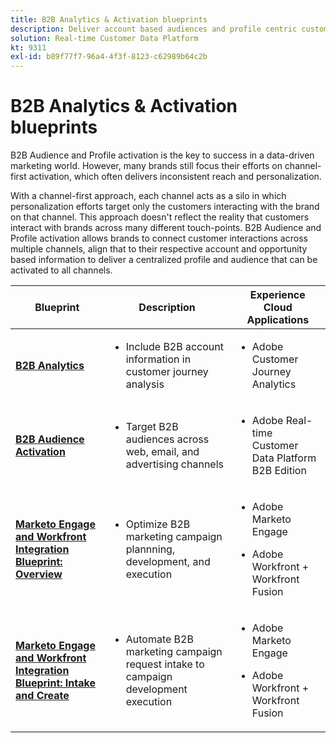 ```yaml
---
title: B2B Analytics & Activation blueprints
description: Deliver account based audiences and profile centric customer experiences with Real-time Customer Data Platform.
solution: Real-time Customer Data Platform
kt: 9311
exl-id: b89f77f7-96a4-4f3f-8123-c62989b64c2b
---
```

# B2B Analytics & Activation blueprints

B2B Audience and Profile activation is the key to success in a data-driven marketing world. However, many brands still focus their efforts on channel-first activation, which often delivers inconsistent reach and personalization.

With a channel-first approach, each channel acts as a silo in which personalization efforts target only the customers interacting with the brand on that channel. This approach doesn't reflect the reality that customers interact with brands across many different touch-points. B2B Audience and Profile activation allows brands to connect customer interactions across multiple channels, align that to their respective account and opportunity based information to deliver a centralized profile and audience that can be activated to all channels.

| Blueprint | Description| Experience Cloud Applications|
|---|---|---|
| **[B2B Analytics](https://experienceleague.adobe.com/docs/analytics-platform/using/cja-usecases/b2b.html)** | <ul><li>Include B2B account information in customer journey analysis</li></ul>|<ul><li>Adobe Customer Journey Analytics</li></ul>|
| **[B2B Audience Activation](b2bactivation.md)** | <ul><li>Target B2B audiences across web, email, and advertising channels</li></ul>|<ul><li>Adobe Real-time Customer Data Platform B2B Edition</li></ul>|
| **[Marketo Engage and Workfront Integration Blueprint: Overview](/help/blueprints/b2b/marketo-engage-and-workfront-integration-blueprint/overview.md)** | <ul><li>Optimize B2B marketing campaign plannning, development, and execution</li></ul>|<ul><li>Adobe Marketo Engage</li></ul><ul><li>Adobe Workfront + Workfront Fusion</li></ul>|
| **[Marketo Engage and Workfront Integration Blueprint: Intake and Create](/help/blueprints/b2b/marketo-engage-and-workfront-integration-blueprint/intake-and-create.md)** | <ul><li>Automate B2B marketing campaign request intake to campaign development execution</li></ul>|<ul><li>Adobe Marketo Engage</li></ul><ul><li>Adobe Workfront + Workfront Fusion</li></ul>|
